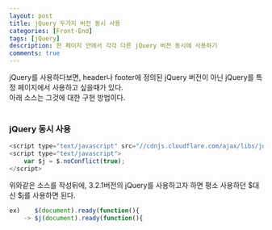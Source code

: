 ```yaml
---
layout: post
title: jQuery 두가지 버전 동시 사용
categories: [Front-End]
tags: [jQuery]
description: 한 페이지 안에서 각각 다른 jQuery 버전 동시에 사용하기
comments: true
---
```


jQuery를 사용하다보면, header나 footer에 정의된 jQuery 버전이 아닌 jQuery를 특정 페이지에서 사용하고 싶을때가 있다.  
아래 소스는 그것에 대한 구현 방법이다.  
<br>
### jQuery 동시 사용
~~~javascript
<script type="text/javascript" src="//cdnjs.cloudflare.com/ajax/libs/jquery/3.2.1/jquery.min.js"></script>
<script type="text/javascript">
    var $j = $.noConflict(true);
</script>
~~~  
위와같은 소스를 작성뒤에, 3.2.1버전의 jQuery를 사용하고자 하면 평소  사용하던 $대신 $j를 사용하면 된다.  
~~~javascript
ex)    $(document).ready(function(){
    -> $j(document).ready(function(){
~~~
